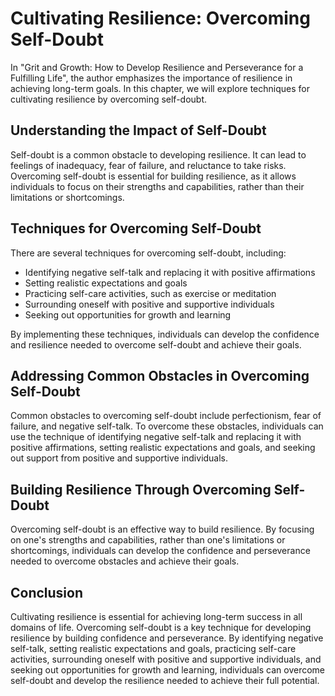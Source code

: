 Cultivating Resilience: Overcoming Self-Doubt
======================================================

In "Grit and Growth: How to Develop Resilience and Perseverance for a Fulfilling Life", the author emphasizes the importance of resilience in achieving long-term goals. In this chapter, we will explore techniques for cultivating resilience by overcoming self-doubt.

Understanding the Impact of Self-Doubt
--------------------------------------

Self-doubt is a common obstacle to developing resilience. It can lead to feelings of inadequacy, fear of failure, and reluctance to take risks. Overcoming self-doubt is essential for building resilience, as it allows individuals to focus on their strengths and capabilities, rather than their limitations or shortcomings.

Techniques for Overcoming Self-Doubt
------------------------------------

There are several techniques for overcoming self-doubt, including:

* Identifying negative self-talk and replacing it with positive affirmations
* Setting realistic expectations and goals
* Practicing self-care activities, such as exercise or meditation
* Surrounding oneself with positive and supportive individuals
* Seeking out opportunities for growth and learning

By implementing these techniques, individuals can develop the confidence and resilience needed to overcome self-doubt and achieve their goals.

Addressing Common Obstacles in Overcoming Self-Doubt
----------------------------------------------------

Common obstacles to overcoming self-doubt include perfectionism, fear of failure, and negative self-talk. To overcome these obstacles, individuals can use the technique of identifying negative self-talk and replacing it with positive affirmations, setting realistic expectations and goals, and seeking out support from positive and supportive individuals.

Building Resilience Through Overcoming Self-Doubt
-------------------------------------------------

Overcoming self-doubt is an effective way to build resilience. By focusing on one's strengths and capabilities, rather than one's limitations or shortcomings, individuals can develop the confidence and perseverance needed to overcome obstacles and achieve their goals.

Conclusion
----------

Cultivating resilience is essential for achieving long-term success in all domains of life. Overcoming self-doubt is a key technique for developing resilience by building confidence and perseverance. By identifying negative self-talk, setting realistic expectations and goals, practicing self-care activities, surrounding oneself with positive and supportive individuals, and seeking out opportunities for growth and learning, individuals can overcome self-doubt and develop the resilience needed to achieve their full potential.
